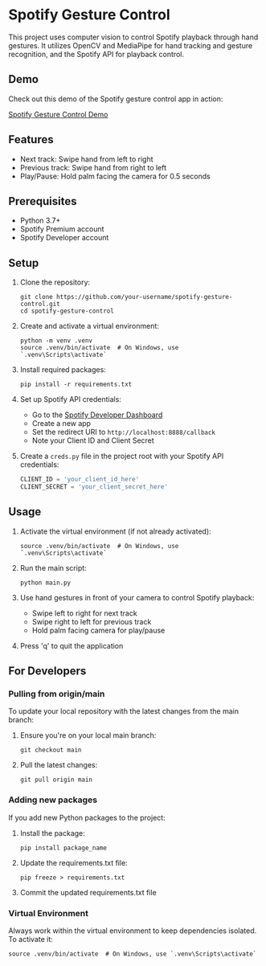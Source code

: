 # Spotify Gesture Control

This project uses computer vision to control Spotify playback through hand gestures. It utilizes OpenCV and MediaPipe for hand tracking and gesture recognition, and the Spotify API for playback control.

## Demo

Check out this demo of the Spotify gesture control app in action:

[Spotify Gesture Control Demo](spotify_gesture_demo.mp4)

## Features

- Next track: Swipe hand from left to right
- Previous track: Swipe hand from right to left
- Play/Pause: Hold palm facing the camera for 0.5 seconds

## Prerequisites

- Python 3.7+
- Spotify Premium account
- Spotify Developer account 

## Setup

1. Clone the repository:
   ```
   git clone https://github.com/your-username/spotify-gesture-control.git
   cd spotify-gesture-control
   ```

2. Create and activate a virtual environment:
   ```
   python -m venv .venv
   source .venv/bin/activate  # On Windows, use `.venv\Scripts\activate`
   ```

3. Install required packages:
   ```
   pip install -r requirements.txt
   ```

4. Set up Spotify API credentials:
   - Go to the [Spotify Developer Dashboard](https://developer.spotify.com/dashboard/)
   - Create a new app
   - Set the redirect URI to `http://localhost:8888/callback`
   - Note your Client ID and Client Secret

5. Create a `creds.py` file in the project root with your Spotify API credentials:
   ```python
   CLIENT_ID = 'your_client_id_here'
   CLIENT_SECRET = 'your_client_secret_here'
   ```

## Usage

1. Activate the virtual environment (if not already activated):
   ```
   source .venv/bin/activate  # On Windows, use `.venv\Scripts\activate`
   ```

2. Run the main script:
   ```
   python main.py
   ```

3. Use hand gestures in front of your camera to control Spotify playback:
   - Swipe left to right for next track
   - Swipe right to left for previous track
   - Hold palm facing camera for play/pause

4. Press 'q' to quit the application

## For Developers

### Pulling from origin/main

To update your local repository with the latest changes from the main branch:

1. Ensure you're on your local main branch:
   ```
   git checkout main
   ```

2. Pull the latest changes:
   ```
   git pull origin main
   ```

### Adding new packages

If you add new Python packages to the project:

1. Install the package:
   ```
   pip install package_name
   ```

2. Update the requirements.txt file:
   ```
   pip freeze > requirements.txt
   ```

3. Commit the updated requirements.txt file

### Virtual Environment

Always work within the virtual environment to keep dependencies isolated. To activate it:

```
source .venv/bin/activate  # On Windows, use `.venv\Scripts\activate`
```